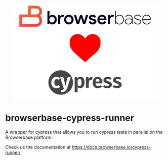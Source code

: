 

<p align="center">
  <img width="460" src="https://raw.githubusercontent.com/Browserbase/browserbase-cypress-runner/master/bb_heart_cypress.png">
</p>

# browserbase-cypress-runner


A wrapper for cypress that allows you to run cypress tests in parallel on the Browserbase platform.

Check us the documentation at https://docs.browserbase.io/cypress-runner/
